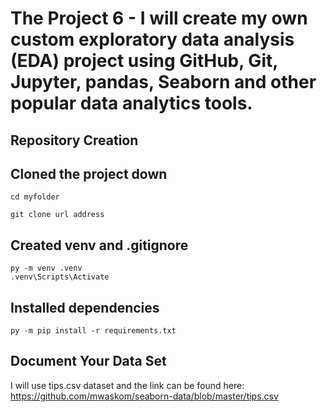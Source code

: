 # The Project 6 - I will create my own custom exploratory data analysis (EDA) project using GitHub, Git, Jupyter, pandas, Seaborn and other popular data analytics tools.

## Repository Creation 

## Cloned the project down

```
cd myfolder

git clone url address
```

## Created venv and .gitignore

```
py -m venv .venv
.venv\Scripts\Activate

```
## Installed dependencies

```
py -m pip install -r requirements.txt

```

## Document Your Data Set

I will use tips.csv dataset and the link can be found here: https://github.com/mwaskom/seaborn-data/blob/master/tips.csv




